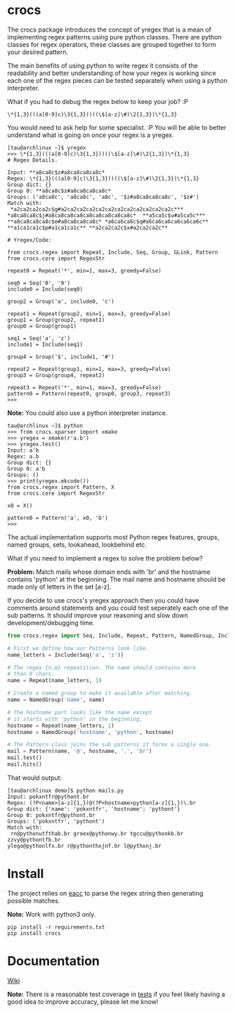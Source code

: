 # crocs
 
The crocs package introduces the concept of yregex that is a mean of implementing regex patterns using pure
python classes. There are python classes for regex operators, these classes are grouped together to form 
your desired pattern. 

The main benefits of using python to write regex it consists of the readability and 
better understanding of how your regex is working since each one of the regex pieces can be
tested separately when using a python interpreter.

What if you had to debug the regex below to keep your job? :P

~~~
\*{1,3}(((a[0-9]c)\3{1,3}))((\$[a-z]\#)\2{1,3})\*{1,3}
~~~

You would need to ask help for some specialist. :P 
You will be able to better understand what is going on once your regex is a yregex.

~~~
[tau@archlinux ~]$ yregex
>>> \*{1,3}(((a[0-9]c)\3{1,3}))((\$[a-z]\#)\2{1,3})\*{1,3}
# Regex Details.

Input: **a8ca8c$z#a8ca8ca8ca8c*
Regex: \*{1,3}(((a[0-9]c)\3{1,3}))((\$[a-z]\#)\2{1,3})\*{1,3}
Group dict: {}
Group 0: **a8ca8c$z#a8ca8ca8ca8c*
Groups: ('a8ca8c', 'a8ca8c', 'a8c', '$z#a8ca8ca8ca8c', '$z#')
Match with:
 *a2ca2ca2ca2c$g#a2ca2ca2ca2ca2ca2ca2ca2ca2ca2ca2ca2c*** 
*a8ca8ca8c$j#a8ca8ca8ca8ca8ca8ca8ca8ca8c*  **a5ca5c$u#a5ca5c*** 
**a8ca8ca8ca8c$e#a8ca8ca8ca8c* *a6ca6ca6c$q#a6ca6ca6ca6ca6ca6c** 
**a1ca1ca1c$p#a1ca1ca1c** **a2ca2ca2c$x#a2ca2ca2c**

# Yregex/Code:

from crocs.regex import Repeat, Include, Seq, Group, GLink, Pattern
from crocs.core import RegexStr

repeat0 = Repeat('*', min=1, max=3, greedy=False)

seq0 = Seq('0', '9')
include0 = Include(seq0)

group2 = Group('a', include0, 'c')

repeat1 = Repeat(group2, min=1, max=3, greedy=False)
group1 = Group(group2, repeat1)
group0 = Group(group1)

seq1 = Seq('a', 'z')
include1 = Include(seq1)

group4 = Group('$', include1, '#')

repeat2 = Repeat(group1, min=1, max=3, greedy=False)
group3 = Group(group4, repeat2)

repeat3 = Repeat('*', min=1, max=3, greedy=False)
pattern0 = Pattern(repeat0, group0, group3, repeat3)
>>> 
~~~

**Note:** You could also use a python interpreter instance.

~~~
tau@archlinux ~]$ python
>>> from crocs.xparser import xmake
>>> yregex = xmake(r'a.b')
>>> yregex.test()
Input: a'b
Regex: a.b
Group dict: {}
Group 0: a'b
Groups: ()
>>> print(yregex.mkcode())
from crocs.regex import Pattern, X
from crocs.core import RegexStr

x0 = X()

pattern0 = Pattern('a', x0, 'b')
>>> 
~~~

The actual implementation supports most Python regex features, groups, named groups,
sets, lookahead, lookbehind etc.

What if you need to implement a regex to solve the problem below?

**Problem:** Match mails whose domain ends with 'br'  and the hostname 
contains 'python' at the beginning. The mail name and hostname should be made
only of letters in the set [a-z].

If you decide to use crocs's yregex approach then you could have comments around 
statements and you could test seperately each one of the sub patterns. It should improve
your reasoning and slow down development/debugging time.

~~~python
from crocs.regex import Seq, Include, Repeat, Pattern, NamedGroup, Include

# First we define how our Patterns look like.
name_letters = Include(Seq('a', 'z'))

# The regex {n,m} repeatition. The name should contains more
# than 0 chars.
name = Repeat(name_letters, 1)

# Create a named group to make it available after matching.
name = NamedGroup('name', name)

# The hostname part looks like the name except
# it starts with 'python' in the beginning, 
hostname = Repeat(name_letters, 1)
hostname = NamedGroup('hostname', 'python', hostname)

# The Pattern class joins the sub patterns it forms a single one.
mail = Pattern(name, '@', hostname, '.', 'br')
mail.test()
mail.hits()

~~~

That would output:

~~~
[tau@archlinux demo]$ python mails.py 
Input: pokxntfr@pythont.br
Regex: (?P<name>[a-z]{1,})@(?P<hostname>python[a-z]{1,})\.br
Group dict: {'name': 'pokxntfr', 'hostname': 'pythont'}
Group 0: pokxntfr@pythont.br
Groups: ('pokxntfr', 'pythont')
Match with:
 rn@pythonutfthab.br groex@pythonwy.br tgccu@pythonkb.br zzvy@pythontfb.br 
ylego@pythonlfx.br r@pythonthxjnf.br l@pythonj.br
~~~

# Install

The project relies on [eacc](https://github.com/iogf/eacc) to parse the regex string then
generating possible matches. 

**Note:** Work with python3 only.

~~~
pip install -r requirements.txt 
pip install crocs
~~~

Documentation
=============

[Wiki](https://github.com/iogf/crocs/wiki)

**Note:** There is a reasonable test coverage in [tests](tests.py) if you feel
likely having a good idea to improve accuracy, please let me know!

